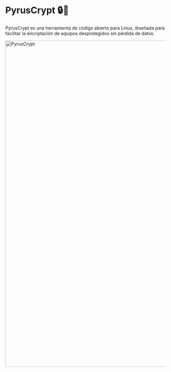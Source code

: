 # PyrusCrypt 🔒🐲
PyrusCrypt es una herramienta de código abierto para Linux, diseñada para facilitar la encriptación de equipos desprotegidos sin pérdida de datos.

<img width="1536" height="1024" alt="PyrusCrypt" src="https://github.com/user-attachments/assets/9987bf5e-f2fd-4f87-a4cb-16e1afe61b6a" />

